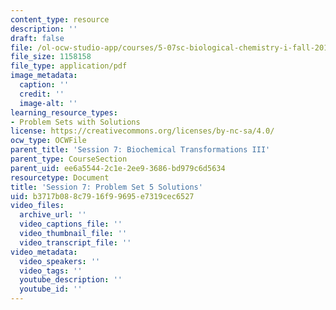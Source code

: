 ```yaml
---
content_type: resource
description: ''
draft: false
file: /ol-ocw-studio-app/courses/5-07sc-biological-chemistry-i-fall-2013/b3717b088c7916f99695e7319cec6527_MIT5_07SCF13_Pset5_soln.pdf
file_size: 1158158
file_type: application/pdf
image_metadata:
  caption: ''
  credit: ''
  image-alt: ''
learning_resource_types:
- Problem Sets with Solutions
license: https://creativecommons.org/licenses/by-nc-sa/4.0/
ocw_type: OCWFile
parent_title: 'Session 7: Biochemical Transformations III'
parent_type: CourseSection
parent_uid: ee6a5544-2c1e-2ee9-3686-bd979c6d5634
resourcetype: Document
title: 'Session 7: Problem Set 5 Solutions'
uid: b3717b08-8c79-16f9-9695-e7319cec6527
video_files:
  archive_url: ''
  video_captions_file: ''
  video_thumbnail_file: ''
  video_transcript_file: ''
video_metadata:
  video_speakers: ''
  video_tags: ''
  youtube_description: ''
  youtube_id: ''
---
```


